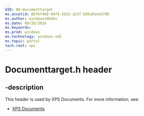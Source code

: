 ```yaml
---
UID: NA:documenttarget
ms.assetid: 0b7bf40d-d4f4-3d23-a23f-b05a91ee4700
ms.author: windowssdkdev
ms.date: 09/26/2018
ms.keywords: 
ms.prod: windows
ms.technology: windows-sdk
ms.topic: portal
tech.root: xps
---
```


# Documenttarget.h header


## -description


This header is used by XPS Documents. For more information, see:

- [XPS Documents](../_xps)
